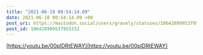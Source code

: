 ```yaml
---
title: "2021-06-18 00:54:14.09"
date: 2021-06-18 00:54:14.09 +00
post_uri: https://mastodon.social/users/gravely/statuses/106428999537955332
post_id: 106428999537955332
---
```

[https://youtu.be/00plDRtEWAY](https://youtu.be/00plDRtEWAY)


